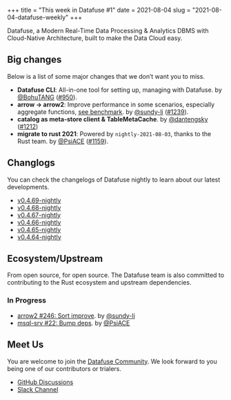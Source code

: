 +++
title = "This week in Datafuse #1"
date = 2021-08-04
slug = "2021-08-04-datafuse-weekly"
+++

Datafuse, a Modern Real-Time Data Processing & Analytics DBMS with Cloud-Native Architecture, built to make the Data Cloud easy.

## Big changes

Below is a list of some major changes that we don’t want you to miss.

- **Datafuse CLI**: All-in-one tool for setting up, managing with Datafuse. by [@BohuTANG](https://github.com/BohuTANG) ([#950](https://github.com/datafuselabs/datafuse/pull/950)).
- **arrow -> arrow2**: Improve performance in some scenarios, especially aggregate functions, [see benchmark](https://github.com/datafuselabs/datafuse/pull/1239#issuecomment-890861288). by [@sundy-li](https://github.com/sundy-li) ([#1239](https://github.com/datafuselabs/datafuse/pull/1239)).
- **catalog as meta-store client & TableMetaCache**. by [@dantengsky](https://github.com/dantengsky) ([#1212](https://github.com/datafuselabs/datafuse/pull/1212))
- **migrate to rust 2021**: Powered by `nightly-2021-08-03`, thanks to the Rust team. by [@PsiACE](https://github.com/PsiACE) ([#1159](https://github.com/datafuselabs/datafuse/pull/1159)).

## Changlogs

You can check the changelogs of Datafuse nightly to learn about our latest developments.

- [v0.4.69-nightly](https://github.com/datafuselabs/datafuse/releases/tag/v0.4.69-nightly)
- [v0.4.68-nightly](https://github.com/datafuselabs/datafuse/releases/tag/v0.4.68-nightly)
- [v0.4.67-nightly](https://github.com/datafuselabs/datafuse/releases/tag/v0.4.67-nightly)
- [v0.4.66-nightly](https://github.com/datafuselabs/datafuse/releases/tag/v0.4.66-nightly)
- [v0.4.65-nightly](https://github.com/datafuselabs/datafuse/releases/tag/v0.4.65-nightly)
- [v0.4.64-nightly](https://github.com/datafuselabs/datafuse/releases/tag/v0.4.64-nightly)

## Ecosystem/Upstream

From open source, for open source. The Datafuse team is also committed to contributing to the Rust ecosystem and upstream dependencies.

### In Progress 

- [arrow2 #246: Sort improve](https://github.com/jorgecarleitao/arrow2/pull/246). by [@sundy-li](https://github.com/sundy-li)
- [msql-srv #22: Bump deps](https://github.com/jonhoo/msql-srv/pull/22). by [@PsiACE](https://github.com/PsiACE/)

## Meet Us

You are welcome to join the [Datafuse Community](https://github.com/datafuselabs/). We look forward to you being one of our contributors or trialers.

- [GitHub Discussions](https://github.com/datafuselabs/datafuse/discussions)
- [Slack Channel](https://datafusecloud.slack.com/join/shared_invite/zt-nojrc9up-50IRla1Y1h56rqwCTkkDJA)
